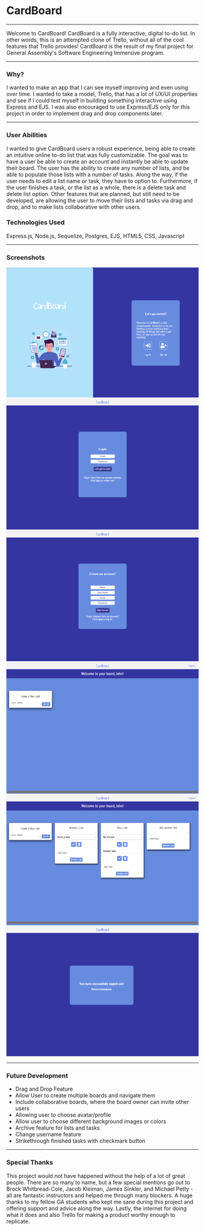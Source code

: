 # CardBoard
___

Welcome to CardBoard! CardBoard is a fully interactive, digital to-do list. In other words, this is an attempted clone of Trello, without all of the cool features that Trello provides! CardBoard is the result of my final project for General Assembly's Software Engineering Immersive program. 

___

### Why?

I wanted to make an app that I can see myself improving and even using over time. I wanted to take a model, Trello, that has a lot of UX/UI properties and see if I could test myself in building something interactive using Express and EJS. I was also encouraged to use Express/EJS only for this project in order to implement drag and drop components later.

___

### User Abilities

I wanted to give CardBoard users a robust experience, being able to create an intuitive online to-do list that was fully customizable. The goal was to have a user be able to create an account and instantly be able to update their board. The user has the ability to create any number of lists, and be able to populate those lists with a number of tasks. Along the way, if the user needs to edit a list name or task, they have to option to. Furthermore, if the user finishes a task, or the list as a whole, there is a delete task and delete list option. Other features that are planned, but still need to be developed, are allowing the user to move their lists and tasks via drag and drop, and to make lists collaborative with other users.

### Technologies Used

Express.js, Node.js, Sequelize, Postgres, EJS, HTML5, CSS, Javascript
___

### Screenshots

![landing page](./public/images/landingpage.png)
![login page](./public/images/login.png)
![signup page](./public/images/signup.png)
![board page 1](./public/images/board1.png)
![board page 2](./public/images/board2.png)
![logout page](./public/images/logout.png)

___

### Future Development

* Drag and Drop Feature
* Allow User to create multiple boards and navigate them
* Include collaborative boards, where the board owner can invite other users
* Allowing user to choose avatar/profile
* Allow user to choose different background images or colors
* Archive feature for lists and tasks
* Change username feature
* Strikethrough finished tasks with checkmark button

___

### Special Thanks

This project would not have happened without the help of a lot of great people. There are so many to name, but a few special mentions go out to Brock Whitbread-Cole, Jacob Kleiman, James Sinkler, and Michael Petty - all are fantastic instructors and helped me through many blockers. A huge thanks to my fellow GA students who kept me sane during this project and offering support and advice along the way. Lastly, the internet for doing what it does and also Trello for making a product worthy enough to replicate.

